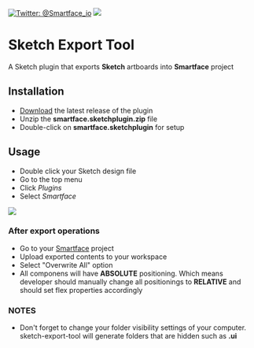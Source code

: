[![Twitter: @Smartface_io](https://img.shields.io/badge/contact-@Smartface_io-blue.svg?style=flat)](https://twitter.com/smartface_io)
![](https://img.shields.io/badge/status-beta-yellow.svg)

# Sketch Export Tool

A Sketch plugin that exports **Sketch** artboards into **Smartface** project

## Installation
- <a href="https://github.com/smartface/sketch-export-tool/releases/download/v0.1.3/smartface.sketchplugin.zip" target="blank">Download</a> the latest release of the plugin
-   Unzip the **smartface.sketchplugin.zip** file 
-   Double-click on **smartface.sketchplugin** for setup

## Usage

- Double click your Sketch design file
- Go to the top menu
- Click *Plugins*
- Select *Smartface*

![  ](https://github.com/smartface/sketch-export-tool/blob/master/gifs/setObject.gif)

### After export operations
- Go to your [Smartface](https://cloud.smartface.io/) project 
- Upload exported contents to your workspace
- Select "Overwrite All" option 
- All componens will have **ABSOLUTE** positioning. Which means developer should
manually change all positionings to **RELATIVE** and should set flex properties
accordingly

### NOTES
- Don't forget to change your folder visibility settings of your computer. 
sketch-export-tool will generate folders that are hidden such as **.ui**

